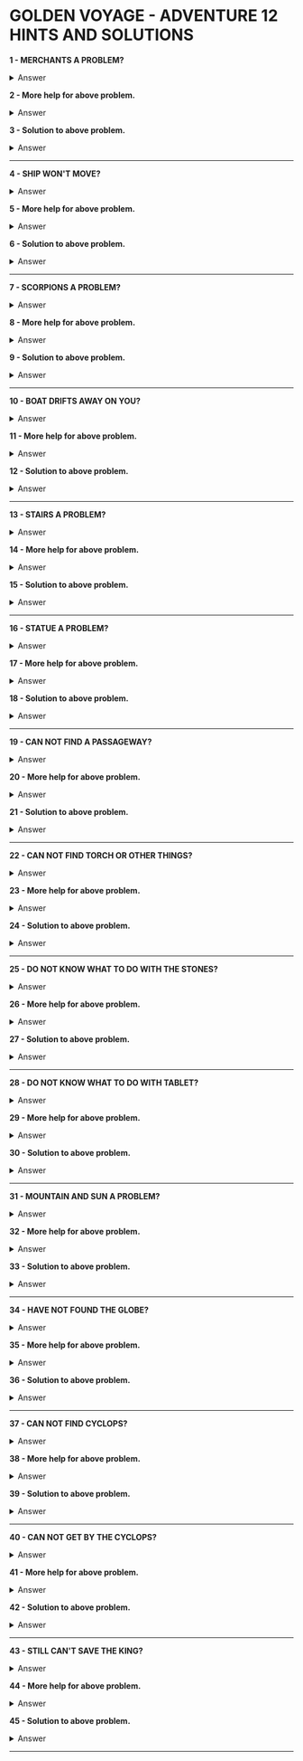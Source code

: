 # GOLDEN VOYAGE - ADVENTURE 12 HINTS AND SOLUTIONS

**1 - MERCHANTS A PROBLEM?**
<details><summary>Answer</summary>TAKE INVENTORY</details>

**2 - More help for above problem.**
<details><summary>Answer</summary>GO TO THE PALACE FIRST</details>

**3 - Solution to above problem.**
<details><summary>Answer</summary>PAY MERCHANTS BEFORE TAKING GOODS</details>

---


**4 - SHIP WON'T MOVE?**
<details><summary>Answer</summary>ARE YOU FREE FLOATING</details>

**5 - More help for above problem.**
<details><summary>Answer</summary>HARD TO TELL WHICH WAY IS WHICH - BE SPECIFIC - YOU NEED EVERYTHING THE MERCHANTS HAVE</details>

**6 - Solution to above problem.**
<details><summary>Answer</summary>YOU NEED COMPASS AND TELESCOPE - TRY THINGS LIKE SAIL EAST AND LOOK FROM THE CROWS NEST</details>

---


**7 - SCORPIONS A PROBLEM?**
<details><summary>Answer</summary>PROTECT YOUR SELF</details>

**8 - More help for above problem.**
<details><summary>Answer</summary>THEY ARE GETTING YOUR FEET</details>

**9 - Solution to above problem.**
<details><summary>Answer</summary>WEAR SANDALS</details>

---


**10 - BOAT DRIFTS AWAY ON YOU?**
<details><summary>Answer</summary>SECURE IT</details>

**11 - More help for above problem.**
<details><summary>Answer</summary>KEEP IT IN ONE PLACE</details>

**12 - Solution to above problem.**
<details><summary>Answer</summary>DROP THE ANCHOR</details>

---


**13 - STAIRS A PROBLEM?**
<details><summary>Answer</summary>BE SPECIFIC</details>

**14 - More help for above problem.**
<details><summary>Answer</summary>ONE WORD IS WALK</details>

**15 - Solution to above problem.**
<details><summary>Answer</summary>WALK UP - WALK DOWN</details>

---


**16 - STATUE A PROBLEM?**
<details><summary>Answer</summary>STAIRS</details>

**17 - More help for above problem.**
<details><summary>Answer</summary>REMEMBER HUMPTY DUMPTY</details>

**18 - Solution to above problem.**
<details><summary>Answer</summary>PUSH STATUE DOWN THE STAIRS AND EXAMINE IT</details>

---


**19 - CAN NOT FIND A PASSAGEWAY?**
<details><summary>Answer</summary>ALTAR</details>

**20 - More help for above problem.**
<details><summary>Answer</summary>BE DEVOUT</details>

**21 - Solution to above problem.**
<details><summary>Answer</summary>PRAY</details>

---


**22 - CAN NOT FIND TORCH OR OTHER THINGS?**
<details><summary>Answer</summary>IT IS IN THE GROUND</details>

**23 - More help for above problem.**
<details><summary>Answer</summary>DIG</details>

**24 - Solution to above problem.**
<details><summary>Answer</summary>DIG MORE THAN ONCE ON CAVE ISLAND AND ROCKY STRAND ISLAND TO FIND - STONE - KEY - ROPE - TORCH</details>

---


**25 - DO NOT KNOW WHAT TO DO WITH THE STONES?**
<details><summary>Answer</summary>TABLET</details>

**26 - More help for above problem.**
<details><summary>Answer</summary>THEY WILL COMBINE</details>

**27 - Solution to above problem.**
<details><summary>Answer</summary>3 PIECES OF STONE MAKE A TABLET</details>

---


**28 - DO NOT KNOW WHAT TO DO WITH TABLET?**
<details><summary>Answer</summary>DEPOSIT THEM SOME WHERE WET</details>

**29 - More help for above problem.**
<details><summary>Answer</summary>EXAMINE THE TABLET</details>

**30 - Solution to above problem.**
<details><summary>Answer</summary>DROP THEM IN THE FOUNTAIN</details>

---


**31 - MOUNTAIN AND SUN A PROBLEM?**
<details><summary>Answer</summary>SAY IT</details>

**32 - More help for above problem.**
<details><summary>Answer</summary>AT THE FOOT NOT THE PEAK</details>

**33 - Solution to above problem.**
<details><summary>Answer</summary>SAY SUN AT THE FOOT OF THE MOUNTAIN</details>

---


**34 - HAVE NOT FOUND THE GLOBE?**
<details><summary>Answer</summary>SECOND TABLET SHOULD MAKE TWO PLOOSHES WHEN DROPPED IN THE RIGHT FOUNTAIN</details>

**35 - More help for above problem.**
<details><summary>Answer</summary>TRY THE FOUNTAIN UNCOVERED WHEN MOUNTAIN AND SUN WERE USED</details>

**36 - Solution to above problem.**
<details><summary>Answer</summary>EXAMINE THE FOUNTAIN AFTER TWO PLOOSHES</details>

---


**37 - CAN NOT FIND CYCLOPS?**
<details><summary>Answer</summary>LOOK BEHIND ALTAR</details>

**38 - More help for above problem.**
<details><summary>Answer</summary>ROPE</details>

**39 - Solution to above problem.**
<details><summary>Answer</summary>TIE ROPE TO STALACTITE AND GO INTO PIT</details>

---


**40 - CAN NOT GET BY THE CYCLOPS?**
<details><summary>Answer</summary>GLOBE</details>

**41 - More help for above problem.**
<details><summary>Answer</summary>BREAK THE GLOBE</details>

**42 - Solution to above problem.**
<details><summary>Answer</summary>WEAR MASK AND BREAK THE GLOBE - BEWARE WHAT IS UP MUST COME DOWN - SORRY ITS A RANDOM EVENT</details>

---


**43 - STILL CAN'T SAVE THE KING?**
<details><summary>Answer</summary>CHALICE</details>

**44 - More help for above problem.**
<details><summary>Answer</summary>LAST FOUNTAIN</details>

**45 - Solution to above problem.**
<details><summary>Answer</summary>FILL THE CHALICE FROM THE FOUNTAIN OF THE CYCLOPS</details>

---
